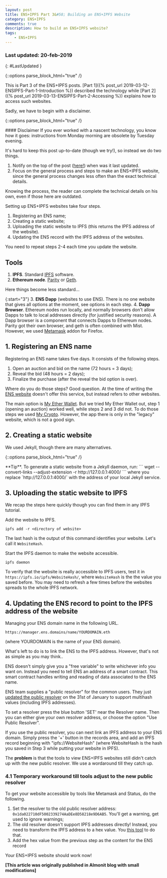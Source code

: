 ```yaml
---
layout: post
title: ENS+IPFS Part 3&#58; Building an ENS+IPFS Website
category: ENS+IPFS
comments: true
description: How to build an ENS+IPFS website? 
tags:
    - ENS+IPFS
---
```

### Last updated: 20-feb-2019
{: #LastUpdated }

{::options parse_block_html="true" /}
<div class="warning alert">
This is Part 3 of the ENS+IPFS posts. [Part 1]({% post_url 2019-03-12-ENSIPFS-Part-1-Introduction %}) described the technology while [Part 2]({% post_url 2019-03-13-ENSIPFS-Part-2-Accessing %}) explains how to access such websites. 
</div>

Sadly, we have to begin with a disclaimer.

{::options parse_block_html="true" /}
<div class="note alert">
#### Disclaimer 
If you ever worked with a nascent technology, you know how it goes: instructions from Monday morning are obsolete by Tuesday evening. 

It's hard to keep this post up-to-date (though we try!), so instead we do two things.
1. Notify on the top of the post ([here!](#LastUpdated)) when was it last updated.
2. Focus on the general process and steps to make an ENS+IPFS website, since the general process changes less often than the exact technical details. 

Knowing the process, the reader can complete the technical details on his own, even if those here are outdated. 
</div>

Setting up ENS+IPFS websites take four steps.
1. Registering an ENS name;
2. Creating a static website;
3. Uploading the static website to IPFS (this returns the IPFS address of the website). 
4. Updating the ENS record with the IPFS address of the websites. 

You need to repeat steps 2-4 each time you update the website.

## Tools
1. **IPFS**. Standard [IPFS](https://docs.ipfs.io/introduction/install/) software.
2. **Ethereum node**. [Parity](https://www.parity.io/) or [Geth](https://github.com/ethereum/go-ethereum/wiki/geth).

Here things become less standard...

{:start="3"}
3. **ENS Dapp** (websites to use ENS). There is no one website that gives all options at the moment, see options in each step.
4. **Dapp Browser**. Ethereum nodes run locally, and normally browsers don't allow Dapps to talk to local addresses directly (for justified security reasons). A Dapp browser is a component that connects Dapps to Ethereum nodes. Parity got their own browser, and geth is often combined with Mist. However, we used [Metamask](http://metamask.io/) addon for Firefox.

## 1. Registering an ENS name
Registering an ENS name takes five days. It consists of the following steps.
1. Open an auction and bid on the name (72 hours = 3 days);
2. Reveal the bid (48 hours = 2 days);
3. Finalize the purchase (after the reveal the bid option is over).

Where do you do those steps? Good question. At the time of writing the [ENS website](http://manager.ens.domains/) doesn't offer this service, but instead refers to other websites. 

The main option is [My Ether Wallet](https://www.myetherwallet.com/#ens). But we tried My Ether Wallet out, step 1 (opening an auction) worked well, while steps 2 and 3 did not. To do those steps we used [My Crypto](https://mycrypto.com/ens). However, the app there is only in the "legacy" website, which is not a good sign.

## 2. Creating a static website
We used Jekyll, though there are many alternatives.

{::options parse_block_html="true" /}
<div class="success alert">
**Tip**. To generate a static website from a Jekyll daemon, run: 
```
wget --convert-links --adjust-extension -r http://127.0.0.1:4000/
```
where you replace `http://127.0.0.1:4000/` with the address of your local Jekyll service.
</div>

## 3. Uploading the static website to IPFS
We recap the steps here quickly though you can find them in any IPFS tutorial. 

Add the website to IPFS.

```
ipfs add -r <directory of website>
```
The last hash is the output of this command identifies your website. Let's call it `WebsiteHash`.

Start the IPFS daemon to make the website accessible.
```
ipfs daemon
```
To verify that the website is really accessible to IPFS users, test it in `https://ipfs.io/ipfs/WebsiteHash/`, where `WebsiteHash` is the the value you saved before. You may need to refresh a few times before the websites spreads to the whole IPFS network.

## 4. Updating the ENS record to point to the IPFS address of the website
Managing your ENS domain name in the following URL.
```
https://manager.ens.domains/name/YOURDOMAIN.eth
```
(where YOURDOMAIN is the name of your ENS domain).

What's left to do is to link the ENS to the IPFS address. However, that's not as simple as you may think..

ENS doesn't simply give you a "free variable" to write whichever info you want on. Instead you need to tell ENS an address of a smart contract. This smart contract handles writing and reading of data associated to the ENS name.

ENS team supplies a "public resolver" for the common users. They just [updated the public resolver](https://medium.com/the-ethereum-name-service/the-new-ens-manager-now-supports-eip1577-contenthash-82e2d6724fae) on the 31st of January to support multihash values (including IPFS addresses). 

To set a resolver press the blue button 'SET' near the Resolver name. Then you can either give your own resolver address, or choose the option "Use Public Resolver".

If you use the public resolver, you can next link an IPFS address to your ENS domain. Simply press the '+' button in the records area, and add an IPFS record beginning with "ipfs://WebsiteHash" (where WebsiteHash is the hash you saved in Step 3 while putting your website in IPFS).

The **problem** is that the tools to view ENS+IPFS websites still didn't catch up with the new public resolver. We use a wordaround till they catch up.

### 4.1 Temporary workaround till tools adjust to the new public resolver
To get your website accessible by tools like Metamask and Status, do the following.
1. Set the resolver to the old public resolver address: `0x1da022710dF5002339274AaDEe8D58218e9D6AB5`. You'll get a warning, get used to ignore warnings;
2. The old resolver doesn't support IPFS addresses directly! Instead, you need to transform the IPFS address to a hex value. You [this tool](https://codepen.io/phyrex/pen/MBzOGR) to do that.
3. Add the hex value from the previous step as the content for the ENS record

Your ENS+IPFS website should work now!

**[This article was originally published in Almonit blog with small modifications]**
